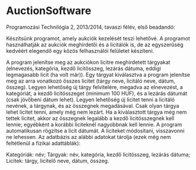 AuctionSoftware
===============

Programozási Technilógia 2, 2013/2014, tavaszi félév, első beadandó:

Készítsünk programot, amely aukciók kezelését teszi lehetővé.
A programot használhatják az aukciók meghirdetői és a licitálók is,
de az egyszerűség kedvéért elegendő egy közös felhasználói felületet készíteni.

A program jelenítse meg az aukciókon licitre meghirdetett tárgyakat
(elnevezés, kategória, kezdő licitösszeg, lezárás dátuma, eddigi legmagasabb licit (ha volt már)).
Egy tárgyat kiválasztva a program jelenítse meg az arra vonatkozó összes licitet (tárgy neve, licitáló neve, dátum, összeg).
Legyen lehetőség új tárgy felvitelére, megadva az elnevezést, a kategóriát, a kezdő licitösszeget (minimum 100 HUF),
és a lezárás dátumát (csak jövőbeni dátum lehet).
Legyen lehetőség új licitet tenni a licitáló nevének, a tárgynak, és az összegnek megadásával.
Csak olyan tárgya lehet licitet tenni, amely még nem lezárt.
Ha a kiválasztott tárgya még nem tettek licitet, akkor az összegnek legalább a kezdő licitösszegnek kell lennie;
egyébként a korábbi liciteknél nagyobbnak kell lennie. A program automatikusan rögzítse a licit dátumát.
A liciteket módosítani, visszavonni ne lehessen.
Az adatbázis az alábbi adatokat tárolja (ezek még nem feltétlenül a fizikai adattáblák):

Kategóriák: név;
Tárgyak: név, kategória, kezdő licitösszeg, lezárás dátuma;
Licitek: tárgy, licitelő neve, dátum, összeg.
